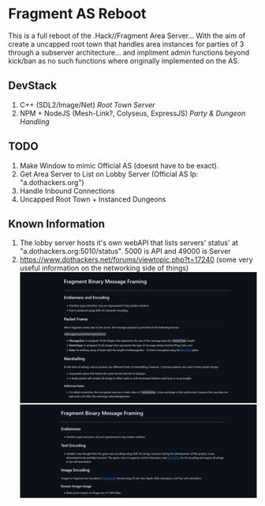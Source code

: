 # Fragment AS Reboot
 This is a full reboot of the .Hack//Fragment Area Server... With the aim of create a uncapped root town that handles area instances for parties of 3 through a subserver architecture... and impliment admin functions beyond kick/ban as no such functions where originally implemented on the AS.

 ## DevStack
 1. C++ (SDL2/Image/Net)                _Root Town Server_
 2. NPM + NodeJS (Mesh-Link?, Colyseus, ExpressJS) _Party & Dungeon Handling_

 ## TODO
 1. Make Window to mimic Official AS (doesnt have to be exact).
 2. Get Area Server to List on Lobby Server (Official AS Ip: "a.dothackers.org")
 3. Handle Inbound Connections
 4. Uncapped Root Town + Instanced Dungeons

 ## Known Information
 1. The lobby server hosts it's own webAPI that lists servers' status' at "a.dothackers.org:5010/status". 5000 is API and 49000 is Server
 2. https://www.dothackers.net/forums/viewtopic.php?t=17240 (some very useful information on the networking side of things)
 ![Alt text](InfoDocs/Fragment%20Binary%20Message%20Framing%20-%200.png?raw=true "Fragment Binary Message Framing - 0")
 ![Alt text](InfoDocs/Fragment%20Binary%20Message%20Framing%20-%201.png?raw=true "Fragment Binary Message Framing - 1")
